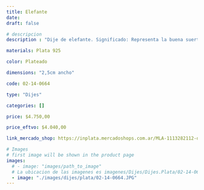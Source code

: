 ```yaml
---
title: Elefante
date: 
draft: false

# descripcion
description : "Dije de elefante. Significado: Representa la buena suerte, protección e inteligencia."

materials: Plata 925

color: Plateado

dimensions: "2,5cm ancho"

code: 02-14-0664

type: "Dijes"

categories: []

price: $4.750,00

price_eftvo: $4.040,00

link_mercado_shop: https://inplata.mercadoshops.com.ar/MLA-1113282112-dije-de-plata-elefante-indi-calado-_JM

# Images
# first image will be shown in the product page
images:
  # - image: "images/path_to_image"
  # La ubicacion de las imagenes es imagenes/Dijes/Dijes.Plata/02-14-0664-elefante
  - image: "./images/dijes/plata/02-14-0664.JPG"
---
```

